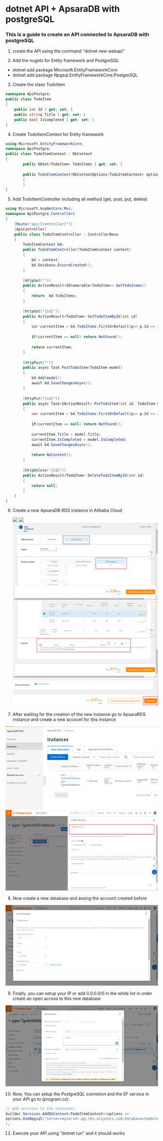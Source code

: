 # dotnet API + ApsaraDB with postgreSQL

### This is a guide to create an API connected to ApsaraDB with postgreSQL

1. create the API using the command "dotnet new webapi"

2. Add the nugets for Entity framework and PostgreSQL

- dotnet add package Microsoft.EntityFrameworkCore
- dotnet add package Npgsql.EntityFrameworkCore.PostgreSQL

3. Create the class TodoItem

```csharp
namespace ApiPostgre;
public class TodoItem
{
    public int Id { get; set; }
    public string Title { get; set; }
    public bool IsCompleted { get; set; }
}

```

4. Create TodoItemContext for Entity framework

```csharp
using Microsoft.EntityFrameworkCore;
namespace ApiPostgre;
public class TodoItemContext : DbContext
{    
        public DbSet<TodoItem> TodoItems { get; set; }

        public TodoItemContext(DbContextOptions<TodoItemContext> options) : base(options) 
        {
        }        
}
```

5. Add TodoItemController including all method (get, post, put, delete)

```csharp
using Microsoft.AspNetCore.Mvc;
namespace ApiPostgre.Controllers
{
    [Route("api/[controller]")]
    [ApiController]
    public class TodoItemController : ControllerBase
    {
        TodoItemContext bd;
        public TodoItemController(TodoItemContext context)
        {
            bd = context;
            bd.Database.EnsureCreated();
        }

        [HttpGet("")]
        public ActionResult<IEnumerable<TodoItem>> GetTodoItems()
        {
            return  bd.TodoItems;
        }

        [HttpGet("{id}")]
        public ActionResult<TodoItem> GetTodoItemById(int id)
        {
            var currentItem = bd.TodoItems.FirstOrDefault(p=> p.Id == id);

            if(currentItem == null) return NotFound();

            return currentItem;
        }

        [HttpPost("")]
        public async Task PostTodoItem(TodoItem model)
        {
            bd.Add(model);
            await bd.SaveChangesAsync();
        }

        [HttpPut("{id}")]
        public async Task<IActionResult> PutTodoItem(int id, TodoItem model)
        {
            var currentItem = bd.TodoItems.FirstOrDefault(p=> p.Id == id);

            if(currentItem == null) return NotFound();

            currentItem.Title = model.Title;
            currentItem.IsCompleted = model.IsCompleted;
            await bd.SaveChangesAsync();

            return NoContent();
        }

        [HttpDelete("{id}")]
        public ActionResult<TodoItem> DeleteTodoItemById(int id)
        {
            return null;
        }
    }
}
```

6. Create a new ApsaraDB RDS instance in Alibaba Cloud

    ![](../ApiPostgre/Images/AlibabaCloudRDS.png)
![](../ApiPostgre/Images/AlibabaCloudCreateInsance.png)
![](images/AlibabaCloudPosgrest.png)
![](images/AlibabaCloud20gb.png)
![](images/AlibabaCloudpaynow.png)

7. After waiting for the creation of the new instance go to ApsaraRDS instance and create a new account for this instance

![](images/AlibabaCLoudInstanses.png)
![](images/AlibabaCloudAccount.png)


8. Now create a new database and assing the account created before
   
![](images/AlibabaCloudCreateDatabase.png)


9. Finally, you can setup your IP or add 0.0.0.0/0 in the white list in order create an open access to this new database

![](images/AlibabaCloudIPsecurity.png)

10. Now, You can setup the PostgreSQL connetion and the EF service in your API go to (program.cs):

```csharp
// Add services to the container.
builder.Services.AddDbContext<TodoItemContext>(options => 
options.UseNpgsql("server=myserver.pg.rds.aliyuncs.com;database=todoitems;user id=user_1;password=mypassword")
);

```

11. Execute your API using "dotnet run" and it should works